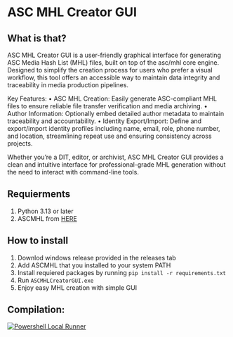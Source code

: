 # ASC MHL Creator GUI
## What is that?
ASC MHL Creator GUI is a user-friendly graphical interface for generating ASC Media Hash List (MHL) files, built on top of the asc/mhl core engine. Designed to simplify the creation process for users who prefer a visual workflow, this tool offers an accessible way to maintain data integrity and traceability in media production pipelines.

Key Features:
	•	ASC MHL Creation: Easily generate ASC-compliant MHL files to ensure reliable file transfer verification and media archiving.
	•	Author Information: Optionally embed detailed author metadata to maintain traceability and accountability.
	•	Identity Export/Import: Define and export/import identity profiles including name, email, role, phone number, and location, streamlining repeat use and ensuring consistency across projects.

Whether you’re a DIT, editor, or archivist, ASC MHL Creator GUI provides a clean and intuitive interface for professional-grade MHL generation without the need to interact with command-line tools.

## Requierments
1. Python 3.13 or later
2. ASCMHL from [HERE](https://github.com/ascmitc/mhl)

## How to install
1. Downlod windows release provided in the releases tab
2. Add ASCMHL that you installed to your system PATH
3. Install requiered packages by running `pip install -r requirements.txt`
4. Run `ASCMHLCreatorGUI.exe`
5. Enjoy easy MHL creation with simple GUI

## Compilation: 
[![Powershell Local Runner](https://github.com/mrtajniak/ascmhl_gui/actions/workflows/main.yml/badge.svg?branch=main)](https://github.com/mrtajniak/ascmhl_gui/actions/workflows/main.yml)
